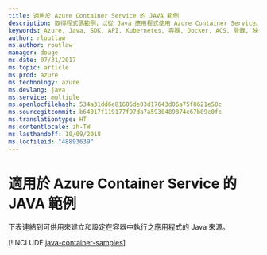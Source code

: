 ```yaml
---
title: 適用於 Azure Container Service 的 JAVA 範例
description: 取得程式碼範例，以從 Java 應用程式使用 Azure Container Service。
keywords: Azure, Java, SDK, API, Kubernetes, 容器, Docker, ACS, 登錄, 映像
author: rloutlaw
ms.author: routlaw
manager: douge
ms.date: 07/31/2017
ms.topic: article
ms.prod: azure
ms.technology: azure
ms.devlang: java
ms.service: multiple
ms.openlocfilehash: 534a31dd6e81605de03d17643d06a75f8621e50c
ms.sourcegitcommit: b64017f119177f97da7a5930489874e67b09c0fc
ms.translationtype: HT
ms.contentlocale: zh-TW
ms.lasthandoff: 10/09/2018
ms.locfileid: "48893639"
---
```

# <a name="java-samples-for-azure-container-service"></a>適用於 Azure Container Service 的 JAVA 範例

下表連結到可供用來建立和設定在容器中執行之應用程式的 Java 來源。

[!INCLUDE [java-container-samples](includes/java-container-samples.md)]